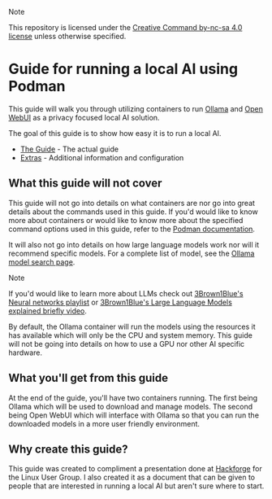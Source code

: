 > [!NOTE]
> This repository is licensed under the [Creative Command by-nc-sa 4.0 license](https://creativecommons.org/licenses/by-nc-sa/4.0/) unless otherwise specified.

# Guide for running a local AI using Podman

This guide will walk you through utilizing containers to run [Ollama](https://ollama.com/) and [Open WebUI](https://github.com/open-webui/open-webui) as a privacy focused local AI solution.

The goal of this guide is to show how easy it is to run a local AI.

- [The Guide](Guide.md) - The actual guide
- [Extras](Extras.md) - Additional information and configuration

## What this guide will not cover

This guide will not go into details on what containers are nor go into great details about the commands used in this guide. If you'd would like to know more about containers or would like to know more about the specified command options used in this guide, refer to the [Podman documentation](https://docs.podman.io/en/latest/).

It will also not go into details on how large language models work nor will it recommend specific models. For a complete list of model, see the [Ollama model search page](https://ollama.com/search).

> [!NOTE]
> If you'd would like to learn more about LLMs check out [3Brown1Blue's Neural networks playlist](https://www.youtube.com/playlist?list=PLZHQObOWTQDNU6R1_67000Dx_ZCJB-3pi) or [3Brown1Blue's Large Language Models explained briefly video](https://youtu.be/LPZh9BOjkQs?si=ja14FuDxIJMzExrH).

By default, the Ollama container will run the models using the resources it has available which will only be the CPU and system memory. This guide will not be going into details on how to use a GPU nor other AI specific hardware.

## What you'll get from this guide

At the end of the guide, you'll have two containers running. The first being Ollama which will be used to download and manage models. The second being Open WebUI which will interface with Ollama so that you can run the downloaded models in a more user friendly environment.

## Why create this guide?

This guide was created to compliment a presentation done at [Hackforge](https://www.hackf.org/) for the Linux User Group. I also created it as a document that can be given to people that are interested in running a local AI but aren't sure where to start.
